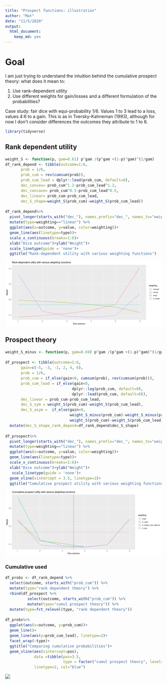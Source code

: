 ```yaml
---
title: "Prospect functions: illustration"
author: "Mat"
date: "11/5/2020"
output:
  html_document:
    keep_md: yes
---
```






# Goal

I am just trying to understand the intuition behind the cumulative prospect theory: what does it mean to: 

1. Use rank-dependent utility
2. Use different weights for gain/losses and a different formulation of the probabilities? 

Case study: fair dice with equi-probability 1/6. Values 1 to 3 lead to a loss, values 4:6 to a gain. This is as in Tversky-Kahneman (1993), although for now I don't consider differences the outcomes they attribute to 1 to 6.


```r
library(tidyverse)
```


## Rank dependent utility



```r
weight_S <- function(p, gam=0.61) p^gam /(p^gam +(1-p)^gam)^(1/gam)
df_rank_depend <- tibble(outcome=1:6,
       prob = 1/6,
       prob_cum = rev(cumsum(prob)),
       prob_cum_lead = dplyr::lead(prob_cum, default=0),
       dec_convex= prob_cum^1.2-prob_cum_lead^1.2,
       dec_concave= prob_cum^0.5-prob_cum_lead^0.5,
       dec_linear= prob_cum-prob_cum_lead,
       dec_S_shape=weight_S(prob_cum)-weight_S(prob_cum_lead))

df_rank_depend%>% 
  pivot_longer(starts_with("dec_"), names_prefix="dec_", names_to="weighting")  %>% 
  mutate(type=weighting=="linear") %>% 
  ggplot(aes(x=outcome, y=value, color=weighting))+
  geom_line(aes(linetype=type))+
  scale_x_continuous(breaks=1:6)+
  xlab("Dice outcome")+ylab("Weight")+
  scale_linetype(guide = 'none')+
  ggtitle("Rank-dependent utility with various weighting functions")
```

![](prospect_utility_VISU_files/figure-html/unnamed-chunk-2-1.png)<!-- -->

## Prospect theory


```r
weight_S_minus <- function(p, gam=0.69) p^gam /(p^gam +(1-p)^gam)^(1/gam)

df_prospect <- tibble(outcome=1:6,
       gain=c(-5, -3, -1, 2, 4, 6),
       prob = 1/6,
       prob_cum = if_else(gain<0, cumsum(prob), rev(cumsum(prob))),
       prob_cum_lead = if_else(gain<0,
                              dplyr::lag(prob_cum, default=0),
                              dplyr::lead(prob_cum, default=0)),
       dec_linear = prob_cum-prob_cum_lead,
       dec_S_sym = weight_S(prob_cum)-weight_S(prob_cum_lead),
       dec_S_asym =  if_else(gain<0,
                             weight_S_minus(prob_cum)-weight_S_minus(prob_cum_lead),
                             weight_S(prob_cum)-weight_S(prob_cum_lead))) %>% 
  mutate(dec_S_shape_rank_depend=df_rank_depend$dec_S_shape) 

df_prospect%>% 
  pivot_longer(starts_with("dec_"), names_prefix="dec_", names_to="weighting")  %>% 
  mutate(type=weighting=="linear") %>% 
  ggplot(aes(x=outcome, y=value, color=weighting))+
  geom_line(aes(linetype=type))+
  scale_x_continuous(breaks=1:6)+
  xlab("Dice outcome")+ylab("Weight")+
   scale_linetype(guide = 'none')+
  geom_vline(xintercept = 3.5, linetype=2)+
  ggtitle("Cumulative prospect utility with various weighting functions")
```

![](prospect_utility_VISU_files/figure-html/unnamed-chunk-3-1.png)<!-- -->

### Cumulative used


```r
df_probs <- df_rank_depend %>% 
  select(outcome, starts_with("prob_cum")) %>% 
  mutate(type="rank dependent theory") %>% 
  rbind(df_prospect %>% 
          select(outcome, starts_with("prob_cum")) %>% 
          mutate(type="cumul prospect theory")) %>% 
  mutate(type=fct_relevel(type, "rank dependent theory"))

df_probs%>% 
  ggplot(aes(x=outcome, y=prob_cum))+
  geom_line()+
  geom_line(aes(y=prob_cum_lead), linetype=2)+
  facet_wrap(~type)+
  ggtitle("Comparing cumulative probabilities")+
  geom_vline(aes(xintercept=pos),
             data =tibble(pos=3.5,
                          type = factor("cumul prospect theory", levels = levels(df_probs$type))),
             linetype=2, col="blue")
```

![](prospect_utility_VISU_files/figure-html/unnamed-chunk-4-1.png)<!-- -->








